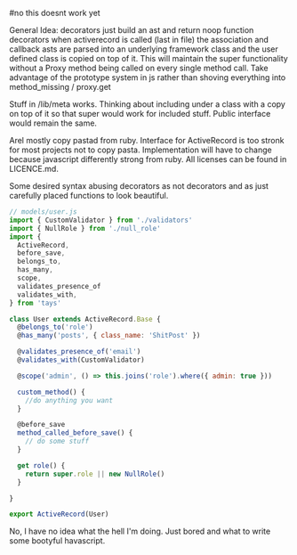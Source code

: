 #no this doesnt work yet

General Idea:
decorators just build an ast and return noop function decorators
when activerecord is called (last in file) the association and
callback asts are parsed into an underlying framework class and the
user defined class is copied on top of it. This will maintain the
super functionality without a Proxy method being called on every
single method call. Take advantage of the prototype system in js rather
than shoving everything into method_missing / proxy.get

Stuff in /lib/meta works. Thinking about including under a class with
a copy on top of it so that super would work for included stuff. Public
interface would remain the same.

Arel mostly copy pastad from ruby. Interface for ActiveRecord is too stronk
for most projects not to copy pasta. Implementation will have to change
because javascript differently strong from ruby. All licenses can be
found in LICENCE.md.

Some desired syntax abusing decorators as not decorators and as just
carefully placed functions to look beautiful.

```javascript
// models/user.js
import { CustomValidator } from './validators'
import { NullRole } from './null_role'
import {
  ActiveRecord,
  before_save,
  belongs_to,
  has_many,
  scope,
  validates_presence_of
  validates_with,
} from 'tays'

class User extends ActiveRecord.Base {
  @belongs_to('role')
  @has_many('posts', { class_name: 'ShitPost' })

  @validates_presence_of('email')
  @validates_with(CustomValidator)

  @scope('admin', () => this.joins('role').where({ admin: true }))

  custom_method() {
    //do anything you want
  }

  @before_save
  method_called_before_save() {
    // do some stuff
  }

  get role() {
    return super.role || new NullRole()
  }

}

export ActiveRecord(User)
```

No, I have no idea what the hell I'm doing. Just bored and what to
write some bootyful havascript.
